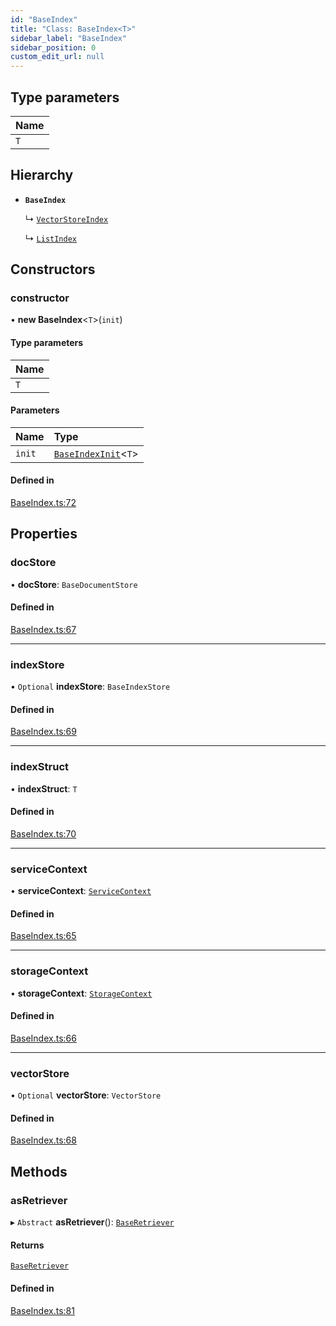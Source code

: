 ```yaml
---
id: "BaseIndex"
title: "Class: BaseIndex<T>"
sidebar_label: "BaseIndex"
sidebar_position: 0
custom_edit_url: null
---
```


## Type parameters

| Name |
| :------ |
| `T` |

## Hierarchy

- **`BaseIndex`**

  ↳ [`VectorStoreIndex`](VectorStoreIndex.md)

  ↳ [`ListIndex`](ListIndex.md)

## Constructors

### constructor

• **new BaseIndex**<`T`\>(`init`)

#### Type parameters

| Name |
| :------ |
| `T` |

#### Parameters

| Name | Type |
| :------ | :------ |
| `init` | [`BaseIndexInit`](../interfaces/BaseIndexInit.md)<`T`\> |

#### Defined in

[BaseIndex.ts:72](https://github.com/run-llama/llamascript/blob/df4b1ad/packages/core/src/BaseIndex.ts#L72)

## Properties

### docStore

• **docStore**: `BaseDocumentStore`

#### Defined in

[BaseIndex.ts:67](https://github.com/run-llama/llamascript/blob/df4b1ad/packages/core/src/BaseIndex.ts#L67)

___

### indexStore

• `Optional` **indexStore**: `BaseIndexStore`

#### Defined in

[BaseIndex.ts:69](https://github.com/run-llama/llamascript/blob/df4b1ad/packages/core/src/BaseIndex.ts#L69)

___

### indexStruct

• **indexStruct**: `T`

#### Defined in

[BaseIndex.ts:70](https://github.com/run-llama/llamascript/blob/df4b1ad/packages/core/src/BaseIndex.ts#L70)

___

### serviceContext

• **serviceContext**: [`ServiceContext`](../interfaces/ServiceContext.md)

#### Defined in

[BaseIndex.ts:65](https://github.com/run-llama/llamascript/blob/df4b1ad/packages/core/src/BaseIndex.ts#L65)

___

### storageContext

• **storageContext**: [`StorageContext`](../interfaces/StorageContext.md)

#### Defined in

[BaseIndex.ts:66](https://github.com/run-llama/llamascript/blob/df4b1ad/packages/core/src/BaseIndex.ts#L66)

___

### vectorStore

• `Optional` **vectorStore**: `VectorStore`

#### Defined in

[BaseIndex.ts:68](https://github.com/run-llama/llamascript/blob/df4b1ad/packages/core/src/BaseIndex.ts#L68)

## Methods

### asRetriever

▸ `Abstract` **asRetriever**(): [`BaseRetriever`](../interfaces/BaseRetriever.md)

#### Returns

[`BaseRetriever`](../interfaces/BaseRetriever.md)

#### Defined in

[BaseIndex.ts:81](https://github.com/run-llama/llamascript/blob/df4b1ad/packages/core/src/BaseIndex.ts#L81)
